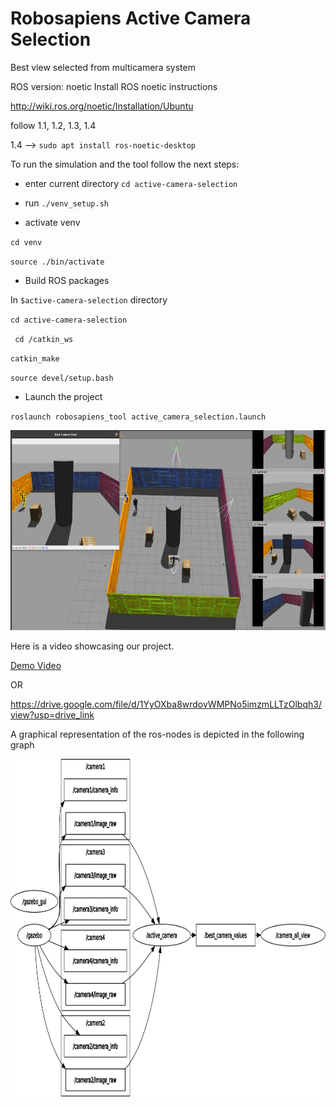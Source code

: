 # Robosapiens Active Camera Selection
Best view selected from multicamera system


ROS version: noetic
Install ROS noetic instructions

http://wiki.ros.org/noetic/Installation/Ubuntu

follow 1.1, 1.2, 1.3, 1.4

1.4 --> ``sudo apt install ros-noetic-desktop``


To run the simulation and the tool follow the next steps:
* enter current directory ``cd active-camera-selection``
  
* run ``./venv_setup.sh ``

* activate venv

``cd venv``

``source ./bin/activate ``

* Build ROS packages

In ``$active-camera-selection`` directory 

``cd active-camera-selection``

`` cd /catkin_ws``

``catkin_make``

``source devel/setup.bash``

* Launch the project

``roslaunch robosapiens_tool active_camera_selection.launch``


<img src="demo_image.png" alt="Demo Image" width="640" height="320">

Here is a video showcasing our project.

[Demo Video](https://github.com/mthodoris/active-camera-selection/blob/master/demo_video.mp4)

OR 

https://drive.google.com/file/d/1YyOXba8wrdovWMPNo5imzmLLTzOlbqh3/view?usp=drive_link


A graphical representation of the ros-nodes is depicted in the following graph

<img src="catkin_ws/src/robosapiens_tool/rosgraph.png" alt="ROS nodes graph" width="866" height="540">
 

